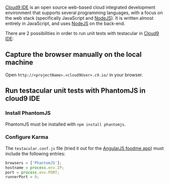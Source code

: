 [Cloud9 IDE] is an open source web-based cloud integrated development environment that supports several programming languages, with a focus on the web stack (specifically JavaScript and [NodeJS]). It is written almost entirely in JavaScript, and uses [NodeJS] on the back-end.


There are 2 possibilities in order to run unit tests with testacular in [Cloud9 IDE]:

## Capture the browser manually on the local machine

Open `http://<projectName>.<cloud9User>.c9.io/` in your browser.

## Run testacular unit tests with PhantomJS in cloud9 IDE

### Install PhantomJS
PhantomJS must be installed with `npm install phantomjs`.

### Configure Karma
The `testacular.conf.js` file (tried it out for the [AngularJS foodme app]) must include the following entries:

```javascript
browsers = ['PhantomJS'];
hostname = process.env.IP;
port = process.env.PORT;
runnerPort = 0;
```

[Cloud9 IDE]: https://c9.io/
[AngularJS foodme app]: https://github.com/IgorMinar/foodme
[NodeJS]: http://nodejs.org/
